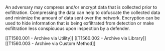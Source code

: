 An adversary may compress and/or encrypt data that is collected prior to exfiltration. Compressing the data can help to obfuscate the collected data and minimize the amount of data sent over the network. Encryption can be used to hide information that is being exfiltrated from detection or make exfiltration less conspicuous upon inspection by a defender.

[[T1560.001 - Archive via Utility]]
[[T1560.002 - Archive via Library]]
[[T1560.003 - Archive via Custom Method]]